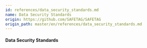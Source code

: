 ```yaml
---
id: references/data_security_standards.md
name: Data Security Standards
origin: https://github.com/SAFETAG/SAFETAG
origin_path: master/en/references/data_security_standards.md
---
```


#### Data Security Standards


